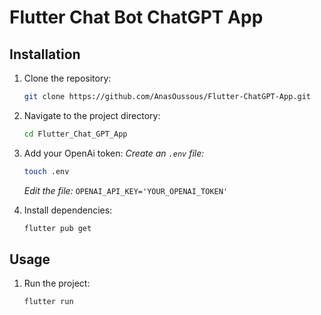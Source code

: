 
# Flutter Chat Bot ChatGPT App

## Installation

1. Clone the repository:
   ```sh
   git clone https://github.com/AnasOussous/Flutter-ChatGPT-App.git
   ```
2. Navigate to the project directory:
   ```sh
   cd Flutter_Chat_GPT_App
   ```
3. Add your OpenAi token:
   *Create an `.env` file:*
   ```sh
   touch .env
   ```
   *Edit the file:*
   `OPENAI_API_KEY='YOUR_OPENAI_TOKEN'`

4. Install dependencies:
   ```sh
   flutter pub get
   ```

## Usage

1. Run the project:
   ```sh
   flutter run
   ```